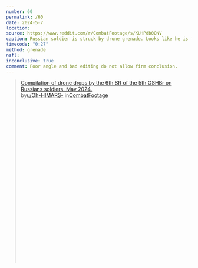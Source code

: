 ```yaml
---
number: 60
permalink: /60
date: 2024-5-7
location: 
source: https://www.reddit.com/r/CombatFootage/s/KUHPdb0ONV
caption: Russian soldier is struck by drone grenade. Looks like he is fumbling with something in his hands followed by an explosion
timecode: "0:27"
method: grenade
nsfl:
inconclusive: true
comment: Poor angle and bad editing do not allow firm conclusion. 
---
```

<blockquote class="reddit-embed-bq" style="height:500px" data-embed-height="566"><a href="https://www.reddit.com/r/CombatFootage/comments/1cm2upe/compilation_of_drone_drops_by_the_6th_sr_of_the/">Compilation of drone drops by the 6th SR of the 5th OSHBr on Russians soldiers. May 2024.</a><br> by<a href="https://www.reddit.com/user/Oh-HIMARS-/">u/Oh-HIMARS-</a> in<a href="https://www.reddit.com/r/CombatFootage/">CombatFootage</a></blockquote><script async="" src="https://embed.reddit.com/widgets.js" charset="UTF-8"></script>